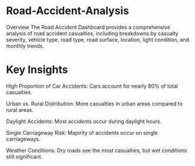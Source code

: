 # Road-Accident-Analysis

Overview
The Road Accident Dashboard provides a comprehensive analysis of road accident casualties, including breakdowns by casualty severity, vehicle type, road type, road surface, location, light condition, and monthly trends.

# Key Insights
High Proportion of Car Accidents: Cars account for nearly 80% of total casualties.

Urban vs. Rural Distribution: More casualties in urban areas compared to rural areas.

Daylight Accidents: Most accidents occur during daylight hours.

Single Carriageway Risk: Majority of accidents occur on single carriageways.

Weather Conditions: Dry roads see the most casualties, but wet conditions still significant.

